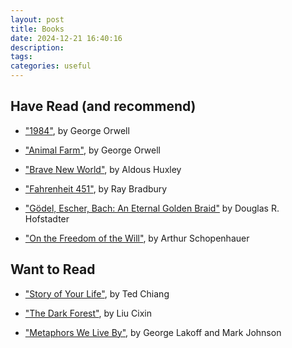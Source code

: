 ```yaml
---
layout: post
title: Books
date: 2024-12-21 16:40:16
description:
tags:
categories: useful
---
```


## Have Read (and recommend)

- ["1984"](https://en.wikipedia.org/wiki/Nineteen_Eighty-Four), by George Orwell

- ["Animal Farm"](https://en.wikipedia.org/wiki/Animal_Farm), by George Orwell

- ["Brave New World"](https://en.wikipedia.org/wiki/Brave_New_World), by Aldous Huxley

- ["Fahrenheit 451"](https://en.wikipedia.org/wiki/Fahrenheit_451), by Ray Bradbury

- ["Gödel, Escher, Bach: An Eternal Golden Braid"](https://en.wikipedia.org/wiki/G%C3%B6del,_Escher,_Bach) by Douglas R. Hofstadter

- ["On the Freedom of the Will"](https://en.wikipedia.org/wiki/On_the_Freedom_of_the_Will), by Arthur Schopenhauer

## Want to Read

- ["Story of Your Life"](https://en.wikipedia.org/wiki/Story_of_Your_Life), by Ted Chiang

- ["The Dark Forest"](https://en.wikipedia.org/wiki/The_Dark_Forest), by Liu Cixin

- ["Metaphors We Live By"](https://en.wikipedia.org/wiki/Metaphors_We_Live_By), by George Lakoff and Mark Johnson